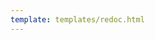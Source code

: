 ```yaml
---
template: templates/redoc.html
---
```


<redoc spec-url="{{base_path}}/apis/organization-apis/restapis/role-management.yaml" theme='{{redoc_theme}}'></redoc>
